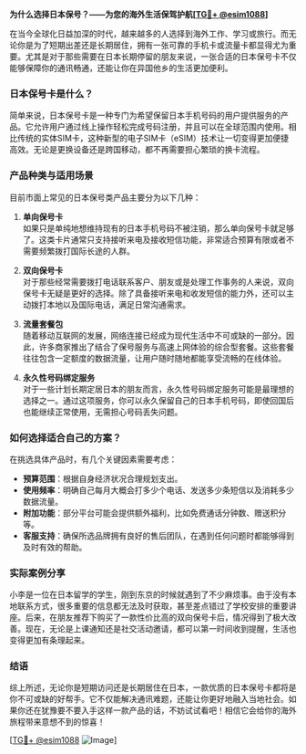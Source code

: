 **为什么选择日本保号？——为您的海外生活保驾护航[[TG💪+ @esim1088](https://t.me/s/esim1088)]**

在当今全球化日益加深的时代，越来越多的人选择到海外工作、学习或旅行。而无论你是为了短期出差还是长期居住，拥有一张可靠的手机卡或流量卡都显得尤为重要。尤其是对于那些需要在日本长期停留的朋友来说，一张合适的日本保号卡不仅能够保障你的通讯畅通，还能让你在异国他乡的生活更加便利。

### 日本保号卡是什么？

简单来说，日本保号卡是一种专门为希望保留日本手机号码的用户提供服务的产品。它允许用户通过线上操作轻松完成号码注册，并且可以在全球范围内使用。相比传统的实体SIM卡，这种新型的电子SIM卡（eSIM）技术让一切变得更加便捷高效。无论是更换设备还是跨国移动，都不再需要担心繁琐的换卡流程。

### 产品种类与适用场景

目前市面上常见的日本保号类产品主要分为以下几种：

1. **单向保号卡**  
   如果只是单纯地想维持现有的日本手机号码不被注销，那么单向保号卡就足够了。这类卡片通常只支持接听来电及接收短信功能，非常适合预算有限或者不需要频繁拨打国际长途的人群。

2. **双向保号卡**  
   对于那些经常需要拨打电话联系客户、朋友或是处理工作事务的人来说，双向保号卡无疑是更好的选择。除了具备接听来电和收发短信的能力外，还可以主动拨打本地以及国际电话，满足日常沟通需求。

3. **流量套餐包**  
   随着移动互联网的发展，网络连接已经成为现代生活中不可或缺的一部分。因此，许多商家推出了结合了保号服务与高速上网体验的综合型套餐。这些套餐往往包含一定额度的数据流量，让用户随时随地都能享受流畅的在线体验。

4. **永久性号码绑定服务**  
   对于一些计划长期定居日本的朋友而言，永久性号码绑定服务可能是最理想的选择之一。通过这项服务，你可以永久保留自己的日本手机号码，即使回国后也能继续正常使用，无需担心号码丢失问题。

### 如何选择适合自己的方案？

在挑选具体产品时，有几个关键因素需要考虑：

- **预算范围**：根据自身经济状况合理规划支出。
- **使用频率**：明确自己每月大概会打多少个电话、发送多少条短信以及消耗多少数据流量。
- **附加功能**：部分平台可能会提供额外福利，比如免费通话分钟数、赠送积分等。
- **客服支持**：确保所选品牌拥有良好的售后团队，在遇到任何问题时都能够得到及时有效的帮助。

### 实际案例分享

小李是一位在日本留学的学生，刚到东京的时候就遇到了不少麻烦事。由于没有本地联系方式，很多重要的信息都无法及时获取，甚至差点错过了学校安排的重要讲座。后来，在朋友推荐下购买了一款性价比高的双向保号卡后，情况得到了极大改善。现在，无论是上课通知还是社交活动邀请，都可以第一时间收到提醒，生活也变得更加有条理起来。

### 结语

综上所述，无论你是短期访问还是长期居住在日本，一款优质的日本保号卡都将是你不可或缺的好帮手。它不仅能解决通讯难题，还能让你更好地融入当地社会。如果你还在犹豫要不要入手这样一款产品的话，不妨试试看吧！相信它会给你的海外旅程带来意想不到的惊喜！

[[TG💪+ @esim1088](https://t.me/s/esim1088) ![Image](https://i.postimg.cc/4NQfJmqS/Snipaste-2025-05-13-00-14-12.png)]